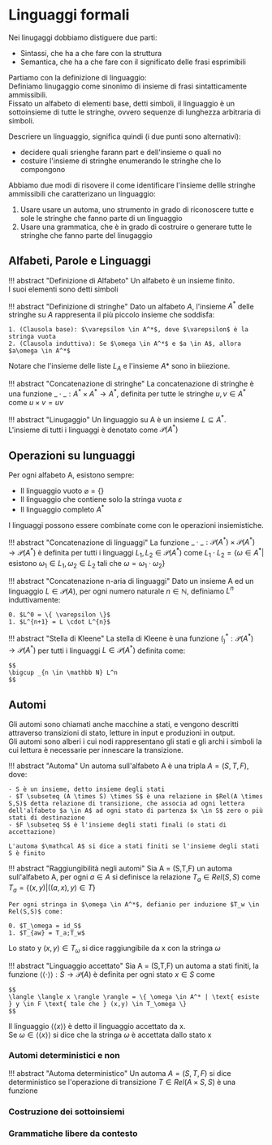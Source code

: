 # Linguaggi formali

Nei linugaggi dobbiamo distiguere due parti: 

- Sintassi, che ha a che fare con la struttura
- Semantica, che ha a che fare con il significato delle frasi esprimibili

Partiamo con la definizione di linguaggio:  
Definiamo linugaggio come sinonimo di insieme di frasi sintatticamente ammissibili.  
Fissato un alfabeto di elementi base, detti simboli, il linguaggio è un sottoinsieme di tutte le stringhe, ovvero sequenze di lunghezza arbitraria di simboli.  

Descriere un linguaggio, significa quindi (i due punti sono alternativi):  
- decidere quali srienghe farann part e dell'insieme o quali no
- costuire l'insieme di stringhe enumerando le stringhe che lo compongono

Abbiamo due modi di risovere il come identificare l'insieme dellle stringhe ammissibili che caratterizano un linguaggio:  

1. Usare usare un automa, uno strumento in grado di riconoscere tutte e sole le stringhe che fanno parte di un linguaggio
2. Usare una grammatica, che è in grado di costruire o generare tutte le stringhe che fanno parte del linugaggio

## Alfabeti, Parole e Linguaggi
!!! abstract "Definizione di Alfabeto"
    Un alfabeto è un insieme finito.  
    I suoi elementi sono detti simboli

!!! abstract "Definizione di stringhe"
    Dato un alfabeto $A$, l'insieme $A^*$ delle stringhe su $A$ rappresenta il più piccolo insieme che soddisfa:  

    1. (Clausola base): $\varepsilon \in A^*$, dove $\varepsilon$ è la stringa vuota
    2. (Clausola induttiva): Se $\omega \in A^*$ e $a \in A$, allora $a\omega \in A^*$


Notare che l'insieme delle liste $L_A$ e l'insieme $A*$ sono in biiezione.  

!!! abstract "Concatenazione di stringhe"
    La concatenazione di stringhe è una funzione $\_ \cdot \_: A^* \times A^* \rightarrow A^*$, definita per tutte le stringhe $u,v \in A^*$ come $u \times v = uv$

!!! abstract "Linugaggio"
    Un linguaggio su A è un insieme $L \subseteq A^*$.  
    L'insieme di tutti i linguaggi è denotato come $\mathcal P(A^*)$


## Operazioni su lunguaggi
Per ogni alfabeto A, esistono sempre:  

- Il linguaggio vuoto $\varnothing = \{\}$
- Il linguaggio che contiene solo la stringa vuota ${\varepsilon}$
- Il linguaggio completo $A^*$

I linguaggi possono essere combinate come con le operazioni insiemistiche.  

!!! abstract "Concatenazione di linguaggi"
    La funzione $\_ \cdot \_: \mathcal P(A^*) \times \mathcal P(A^*) \rightarrow \mathcal P(A^*)$ è definita per tutti i linguaggi $L_1, L_2 \in \mathcal P(A^*)$ come $L_1 \cdot L_2 = \{ \omega \in A^* | \text{ esistono } \omega_1 \in L_1, \omega_2 \in L_2 \text { tali che } \omega = \omega_1 \cdot \omega_2 \}$


!!! abstract "Concatenazione n-aria di linguaggi"
    Dato un insieme A ed un linguaggio $L \in \mathcal P(A)$, per ogni numero naturale $n \in \mathbb N$, definiamo $L^n$ induttivamente:

    0. $L^0 = \{ \varepsilon \}$
    1. $L^{n+1} = L \cdot L^{n}$

!!! abstract "Stella di Kleene"
    La stella di Kleene è una funzione $(_)^*: \mathcal P(A^*) \rightarrow \mathcal P(A^*)$ per tutti i linguaggi $L \in \mathcal P(A^*)$ definita come: 
    
    $$
    \bigcup _{n \in \mathbb N} L^n
    $$

## Automi
Gli automi sono chiamati anche macchine a stati, e vengono descritti attraverso transizioni di stato, letture in input e produzioni in output.  
Gli automi sono alberi i cui nodi rappresentano gli stati e gli archi i simboli la cui lettura è necessarie per innescare la transizione.  

!!! abstract "Automa"
    Un automa sull'alfabeto A è una tripla $A=(S,T,F)$, dove:

    - S è un insieme, detto insieme degli stati
    - $T \subseteq (A \times S) \times S$ è una relazione in $Rel(A \times S,S)$ detta relazione di transizione, che associa ad ogni lettera dell'alfabeto $a \in A$ ad ogni stato di partenza $x \in S$ zero o più stati di destinazione
    - $F \subseteq S$ è l'insieme degli stati finali (o stati di accettazione)

    L'automa $\mathcal A$ si dice a stati finiti se l'insieme degli stati S è finito

!!! abstract "Raggiungibilità negli automi"
    Sia A = (S,T,F) un automa sull'alfabeto A, per ogni $a \in A$ si definisce la relazione $T_a \in Rel(S,S)$ come $T_a = \{ (x,y) | ((a,x),y) \in T \}$

    Per ogni stringa in $\omega \in A^*$, defianio per induzione $T_w \in Rel(S,S)$ come:

    0. $T_\omega = id_S$
    1. $T_{aw} = T_a;T_w$

Lo stato y $(x,y) \in T_\omega$ si dice raggiungibile da x con la stringa $\omega$  

!!! abstract "Linguaggio accettato"
    Sia A = (S,T,F) un automa a stati finiti, la funzione $\langle \langle \cdot \rangle \rangle: S \rightarrow \mathcal P(A)$ è definita per ogni stato $x \in S$ come 

    $$
    \langle \langle x \rangle \rangle = \{ \omega \in A^* | \text{ esiste } y \in F \text{ tale che } (x,y) \in T_\omega \}
    $$

Il linguaggio $\langle \langle x \rangle \rangle$ è detto il linguaggio accettato da x.  
Se $\omega \in \langle \langle x \rangle \rangle$ si dice che la stringa $\omega$ è accettata dallo stato x

### Automi deterministici e non 

!!! abstract "Automa deterministico"
    Un automa $A=(S,T,F)$ si dice deterministico se l'operazione di transizione $T \in Rel(A \times S, S)$ è una funzione

### Costruzione dei sottoinsiemi 



### Grammatiche libere da contesto

